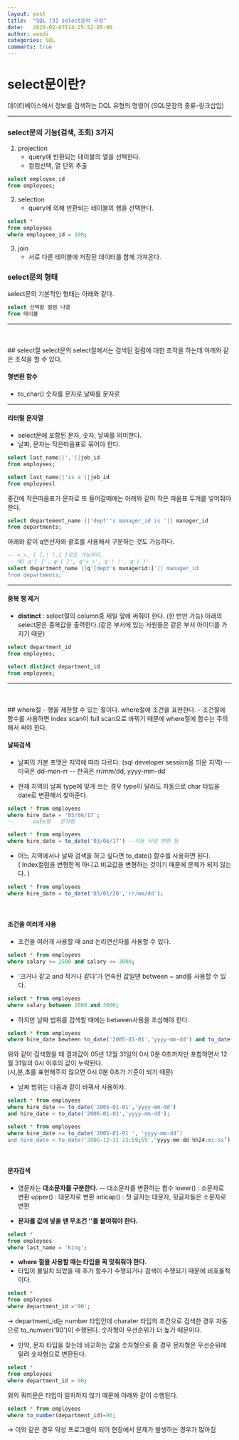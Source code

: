 ```yaml
---
layout: post
title:  "SQL [3] select문의 구성"
date:   2020-02-03T14:25:52-05:00
author: woodi
categories: SQL
comments: true
---
```

#  select문이란?
데이터베이스에서 정보를 검색하는 DQL 유형의 명령어 (SQL문장의 종류-링크삽입)

---
### select문의 기능(검색, 조회) 3가지
1. projection
	- query에 반환되는 테이블의 열을 선택한다.
	- 컬럼선택, 열 단위 추출
```sql
select employee_id
from employees;
```

2. selection
	- query에 의해 반환되는 테이블의 행을 선택한다.
```sql
select *
from employees
where employoee_id = 100;
```

3. join
	- 서로 다른 테이블에 저장된 데이터를 함께 가져온다.

### select문의 형태
select문의 기본적인 형태는 아래와 같다. 
```sql
select 선택할 컬럼 나열
from 테이블
```

---
<br/>
<br/>
## select절
select문의 select절에서는 검색된 컬럼에 대한 조작을 하는데 아래와 같은 조작을 할 수 있다.

#### 형변환 함수
- to_char()
숫자를 문자로
날짜를 문자로
---
#### 리터럴 문자열
- select문에 포함된 문자, 숫자, 날짜를 의미한다.
- 날짜, 문자는 작은따옴표로 묶어야 한다.
```sql
select last_name||','||job_id
from employees;
```
```sql
select last_name||'is a'||job_id
from employeesl
```
중간에 작은따옴표가 문자로 또 들어갈때에는 아래와 같이 작은 따옴표 두개를 넣어줘야 한다.
```sql
select departement_name ||'dept''s manager_id is '|| manager_id
from departments;
```
아래와 같이 q연산자와 괄호를 사용해서 구분하는 것도 가능하다.
```sql
-- < >, [ ],! !,{ }로도 가능하다.
-- 예) q'[ ]', q'{ }', q'< >', q'! !', q'( )'
select department_name ||q'[dept's managerid:]'|| manager_id
from departments;
```
---
#### 중복 행 제거
- **distinct** : select절의 column중 제일 앞에 써줘야 한다. (한 번만 가능) 
아래의 select문은 중복값을 출력한다.(같은 부서에 있는 사원들은 같은 부서 아이디를 가지기 때문)
```sql
select department_id
from employees;
```
```sql
select distinct department_id
from employees;
```
---
<br/>
<br/>
## where절
- 행을 제한할 수 있는 절이다. where절에 조건을 표현한다. 
- 조건절에 함수를 사용하면 index scan이 full scan으로 바뀌기 때문에 where절에 함수는 주의해서 써야 한다.
<br/>

#### 날짜검색
- 날짜의 기본 포맷은 지역에 따라 다르다. (sql developer session을 띄운 지역)
-- 미국은 dd-mon-rr
-- 한국은 rr/mm/dd, yyyy-mm-dd

- 현재 지역의 날짜 type에 맞게 쓰는 경우 type이 달라도 자동으로 char 타입을 date로 변환해서 찾아준다.
```sql
select * from employees
where hire_date = '03/06/17';
--	 	date형 	문자형
```
```sql
select * from employees
where hire_date = to_date('03/06/17') --자동 타입 변환 됨
```

- 어느 지역에서나 날짜 검색을 하고 싶다면 to_date() 함수를 사용하면 된다. <br/> ( Index컬럼을 변형한게 아니고 비교값을 변형하는 것이기 때문에 문제가 되지 않는다. )
```sql
select * from employees
where hire_date = to_date('03/01/20','rr/mm/dd');
```
<br/>

#### 조건을 여러개 사용
- 조건을 여러개 사용할 때 and 논리연산자를 사용할 수 있다.
```sql
select * from employees
where salary >= 2500 and salary <= 3000;
```
- '크거나 같고 and 작거나 같다'가 연속된 값일땐 between ~ and를 사용할 수 있다.
```sql
select * from employees
where salary between 2000 and 3000;
```
- 하지만 날짜 범위를 검색할 때에는 between사용을 조심해야 한다. 
```sql
select * from employees
where hire_date bewteen to_date('2005-01-01','yyyy-mm-dd') and to_date('2005-12-31','yyyy-mm-dd');
```
위와 같이 검색했을 때 결과값이 05년 12월 31일의 0시 0분 0초까지만 포함하면서 12월 31일의 0시 이후의 값이 누락된다.<br/>(시,분,초를 표현해주지 않으면 0시 0분 0초가 기준이 되기 때문)
<br/>
- 날짜 범위는 다음과 같이 바꿔서 사용하자.
```sql
select * from employees
where hire_date >= to_date('2005-01-01','yyyy-mm-dd')
and hire_date < to_date('2006-01-01','yyyy-mm-dd');
```
```sql
select * from employees
where hire_date >= to_date('2005-01-01 ', 'yyyy-mm-dd’)
and hire_date < to_date('2006-12-31 23:59;59','yyyy-mm-dd hh24:mi:ss’);
```
<br/>

#### 문자검색
- 영문자는 **대소문자를 구분한다.** 
-- 대소문자를 변환하는 함수
 lower() : 소문자로 변환
 upper() : 대문자로 변환
 inticap() : 첫 글자는 대문자, 뒷글자들은 소문자로 변환

- **문자를 값에 넣을 땐 무조건 ''를 붙여줘야 한다.**
```sql
select *
from employees
where last_name = 'King';
```
- **where 절을 사용할 때는 타입을 꼭 맞춰줘야 한다.** 
- 타입이 불일치 되었을 때 추가 함수가 수행되거나 검색이 수행되기 때문에 비효율적이다.
```sql
select *
from employees
where department_id ='90';
```
→ department_id는 number 타입인데 charater 타입의 조건으로 검색한 경우 자동으로 to_numver('90')이 수행된다. 숫자형이 우선순위가 더 높기 때문이다.

- 만약, 문자 타입을 찾는데 비교하는 값을 숫자형으로 줄 경우 문자형은 우선순위에 밀려 숫자형으로 변환된다. 
```sql
select *
from employees
where department_id = 90;
```
위의 쿼리문은 타입이 일치하지 않기 때문에 아래와 같이 수행된다.
```sql
select * from employees
where to_number(department_id)=90;
```
→ 이와 같은 경우 악성 프로그램이 되어 현장에서 문제가 발생하는 경우가 많아짐


